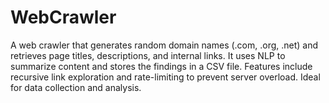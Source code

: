 # WebCrawler
A web crawler that generates random domain names (.com, .org, .net) and retrieves page titles, descriptions, and internal links. It uses NLP to summarize content and stores the findings in a CSV file. Features include recursive link exploration and rate-limiting to prevent server overload. Ideal for data collection and analysis.
